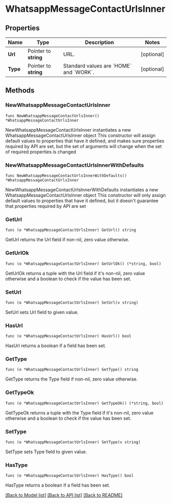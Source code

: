 # WhatsappMessageContactUrlsInner

## Properties

Name | Type | Description | Notes
------------ | ------------- | ------------- | -------------
**Url** | Pointer to **string** | URL. | [optional] 
**Type** | Pointer to **string** | Standard values are &#x60;HOME&#x60; and &#x60;WORK&#x60;. | [optional] 

## Methods

### NewWhatsappMessageContactUrlsInner

`func NewWhatsappMessageContactUrlsInner() *WhatsappMessageContactUrlsInner`

NewWhatsappMessageContactUrlsInner instantiates a new WhatsappMessageContactUrlsInner object
This constructor will assign default values to properties that have it defined,
and makes sure properties required by API are set, but the set of arguments
will change when the set of required properties is changed

### NewWhatsappMessageContactUrlsInnerWithDefaults

`func NewWhatsappMessageContactUrlsInnerWithDefaults() *WhatsappMessageContactUrlsInner`

NewWhatsappMessageContactUrlsInnerWithDefaults instantiates a new WhatsappMessageContactUrlsInner object
This constructor will only assign default values to properties that have it defined,
but it doesn't guarantee that properties required by API are set

### GetUrl

`func (o *WhatsappMessageContactUrlsInner) GetUrl() string`

GetUrl returns the Url field if non-nil, zero value otherwise.

### GetUrlOk

`func (o *WhatsappMessageContactUrlsInner) GetUrlOk() (*string, bool)`

GetUrlOk returns a tuple with the Url field if it's non-nil, zero value otherwise
and a boolean to check if the value has been set.

### SetUrl

`func (o *WhatsappMessageContactUrlsInner) SetUrl(v string)`

SetUrl sets Url field to given value.

### HasUrl

`func (o *WhatsappMessageContactUrlsInner) HasUrl() bool`

HasUrl returns a boolean if a field has been set.

### GetType

`func (o *WhatsappMessageContactUrlsInner) GetType() string`

GetType returns the Type field if non-nil, zero value otherwise.

### GetTypeOk

`func (o *WhatsappMessageContactUrlsInner) GetTypeOk() (*string, bool)`

GetTypeOk returns a tuple with the Type field if it's non-nil, zero value otherwise
and a boolean to check if the value has been set.

### SetType

`func (o *WhatsappMessageContactUrlsInner) SetType(v string)`

SetType sets Type field to given value.

### HasType

`func (o *WhatsappMessageContactUrlsInner) HasType() bool`

HasType returns a boolean if a field has been set.


[[Back to Model list]](../README.md#documentation-for-models) [[Back to API list]](../README.md#documentation-for-api-endpoints) [[Back to README]](../README.md)


